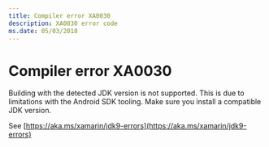 ```yaml
---
title: Compiler error XA0030
description: XA0030 error code
ms.date: 05/03/2018
---
```

# Compiler error XA0030

Building with the detected JDK version is not supported. This is due to limitations
with the Android SDK tooling. Make sure you install a compatible JDK version.

See [https://aka.ms/xamarin/jdk9-errors](https://aka.ms/xamarin/jdk9-errors)